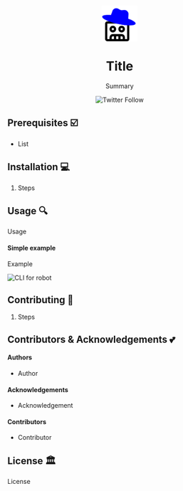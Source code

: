 <p align="center"><img align="center" src="./logo.png" alt="robot with hat" height="80"/></p>
<h1 align="center">Title</h1>

<p align="center">Summary </p>
<p align="center"><img alt="Twitter Follow" src="https://img.shields.io/twitter/follow/codescurtis?style=social"></p>

## Prerequisites ☑️

- List

## Installation 💻

1. Steps

## Usage 🔍

Usage

#### Simple example

Example

<img src="https://media.giphy.com/media/TGKL7ZTDu9kuTOSndM/giphy.gif" alt="CLI for robot" />

## Contributing 🤝

1. Steps

## Contributors & Acknowledgements 💕

#### Authors

- Author
  
#### Acknowledgements

- Acknowledgement

#### Contributors

- Contributor

## License 🏛️

License
